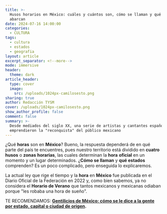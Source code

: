 ```yaml
---
title: >-
  Husos horarios en México: cuáles y cuántos son, cómo se llaman y qué estados
  abarcan
date: 2024-07-16 14:00:00
categories:
  - CULTURA
tags:
  - cultura
  - estados
  - geografia
layout: article
excerpt_separator: <!--more-->
mode: immersive
header:
  theme: dark
article_header:
  type: cover
  image:
    src: /uploads/1024px-camilosesto.png
sharing: true
author: Redacción TYSM
cover: /uploads/1024px-camilosesto.png
show_author_profile: false
comment: false
summary: >-
  Desde mediados del siglo XX, una serie de artistas y cantantes españoles
  emprendieron la "reconquista" del público mexicano
---
```

¿Qué **horas** son en **México**? Bueno, la respuesta dependerá de en qué parte del país te encuentres, pues nuestro territorio está dividido en **cuatro husos** o **zonas** **horarias**, las cuales determinan la **hora** **oficial** en un momento y un lugar determinados. ¿**Cómo se llaman** y **qué estados** comprenden? Es un poco complicado, pero enseguida lo explicaremos.

La actual ley que rige el tiempo y la **hora** en **México** fue publicada en el Diario Oficial de la Federación en 2022 y, como bien sabemos, ya no considera el **Horario de Verano** que tantos mexicanos y mexicanas odiaban porque "les robaba una hora de sueño".

TE RECOMENDAMOS: [**Gentilicios de México: cómo se le dice a la gente por estado, capital o ciudad de origen**](https://blog.tonoysumariachi.com/mexicanisimos/2024/06/07/gentilicios-de-m%C3%A9xico-c%C3%B3mo-se-le-dice-a-la-gente-por-estado-capital-o-ciudad-de-origen.html)**.**

&nbsp;

&nbsp;